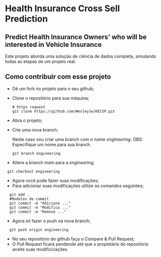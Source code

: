 # Health Insurance Cross Sell Prediction

## Predict Health Insurance Owners' who will be interested in Vehicle Insurance

Este projeto aborda uma solução de ciência de dados completa, simulando todas as etapas de um projeto real.

## Como contribuir com esse projeto

- Dê um fork no projeto para o seu github;
- Clone o repositório para sua máquina;
  ```console
  # https request
  git clone https://github.com/WesleyJw/HICSP.git
  ```
- Abra o projeto;
- Crie uma nova branch;
  
  Neste caso vou criar uma branch com o nome *engineering*. OBS: Especifique um nome para sua branch. 
  
  ```console
  git branch engineering
  ```
- Altere a branch *main* para a *engineering*;
 ```console
  git checkout engineering
  ```
- Agora você pode fazer suas modificações;
- Para adicionar suas modificações utilize os comandos seguintes;
```console
  git add .
  #Modelos de commit
  git commit -m "Adiciona ..."
  git commit -m "Modifica ..."
  git commit -m "Remove ..."
  ```
- Agora só fazer o push na nova branch;
```console
  git push origin engineering
  ```
- No seu repositório do github faça o Compare & Pull Request;
- O Pull Request ficará pendende até que o propietário do repositório aceite suas modificicações. 
